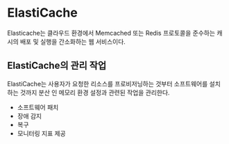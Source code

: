 # ElastiCache
Elasticache는 클라우드 환경에서 Memcached 또는 Redis 프로토콜을 준수하는 캐시의 배포 및 실행을 간소화하는 웹 서비스이다.

## ElastiCache의 관리 작업
ElastiCache는 사용자가 요청한 리소스를 프로비저닝하는 것부터 소프트웨어를 설치하는 것까지 분산 인 메모리 환경 설정과 관련된 작업을 관리한다.
* 소프트웨어 패치
* 장애 감지
* 복구
* 모니터링 지표 제공

